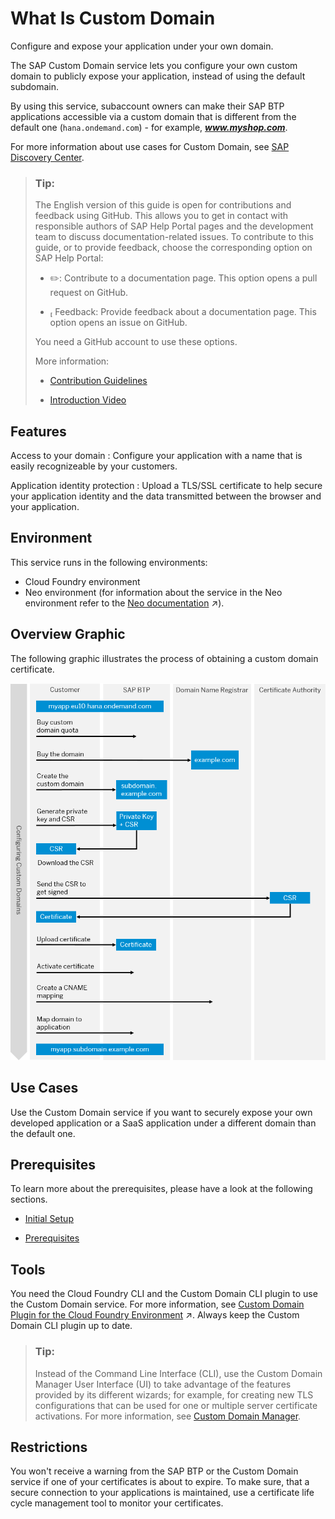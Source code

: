 <!-- loio4414cc43db2d4229b27b232a5590e253 -->

<link rel="stylesheet" type="text/css" href="../css/sap-icons.css"/>

# What Is Custom Domain

Configure and expose your application under your own domain. 

The SAP Custom Domain service lets you configure your own custom domain to publicly expose your application, instead of using the default subdomain.

By using this service, subaccount owners can make their SAP BTP applications accessible via a custom domain that is different from the default one \(`hana.ondemand.com`\) - for example, ***www.myshop.com***.

For more information about use cases for Custom Domain, see [SAP Discovery Center](https://discovery-center.cloud.sap/serviceCatalog/custom-domain?service_plan=custom-domain&region=all).

> ### Tip:  
> The English version of this guide is open for contributions and feedback using GitHub. This allows you to get in contact with responsible authors of SAP Help Portal pages and the development team to discuss documentation-related issues. To contribute to this guide, or to provide feedback, choose the corresponding option on SAP Help Portal:
> 
> -   :pencil2:: Contribute to a documentation page. This option opens a pull request on GitHub.
> 
> -   <span class="SAP-icons"></span> Feedback: Provide feedback about a documentation page. This option opens an issue on GitHub.
> 
> 
> You need a GitHub account to use these options.
> 
> More information:
> 
> -   [Contribution Guidelines](https://help.sap.com/docs/open-documentation-initiative/contribution-guidelines/readme.html)
> 
> -   [Introduction Video](https://www.youtube.com/watch?v=WJ0oarMlVW4)



<a name="loio4414cc43db2d4229b27b232a5590e253__section_fmq_b34_wsb"/>

## Features

  Access to your domain 
 :   Configure your application with a name that is easily recognizeable by your customers.

   Application identity protection 
 :   Upload a TLS/SSL certificate to help secure your application identity and the data transmitted between the browser and your application.

 

## Environment

This service runs in the following environments:

-   Cloud Foundry environment
-   Neo environment \(for information about the service in the Neo environment refer to the [Neo documentation](https://help.sap.com/viewer/ea72206b834e4ace9cd834feed6c0e09/Cloud/en-US/98e655aacd1d4fc6a6ab23475b1afcd9.html "SAP Custom Domain service allows subaccount owners to make their SAP BTP applications accessible via a custom domain that is different from the default one (hana.ondemand.com) - for example www.myshop.com.") :arrow_upper_right:\).



## Overview Graphic

The following graphic illustrates the process of obtaining a custom domain certificate.

![](images/Custom_Domain_Flowchart_CF_4d23513.png)



## Use Cases

Use the Custom Domain service if you want to securely expose your own developed application or a SaaS application under a different domain than the default one.



## Prerequisites

To learn more about the prerequisites, please have a look at the following sections.

-   [Initial Setup](initial-setup-108177a.md)

-   [Prerequisites](prerequisites-48cdbe7.md)




## Tools

You need the Cloud Foundry CLI and the Custom Domain CLI plugin to use the Custom Domain service. For more information, see [Custom Domain Plugin for the Cloud Foundry Environment](https://help.sap.com/viewer/65de2977205c403bbc107264b8eccf4b/Cloud/en-US/1832fcd1eec9415694de50f620e5a522.html "The Custom Domain CLI plugin provides functions for creating private keys and certificate signing requests, as well as additional commands for managing your custom domains.") :arrow_upper_right:. Always keep the Custom Domain CLI plugin up to date.

> ### Tip:  
> Instead of the Command Line Interface \(CLI\), use the Custom Domain Manager User Interface \(UI\) to take advantage of the features provided by its different wizards; for example, for creating new TLS configurations that can be used for one or multiple server certificate activations. For more information, see [Custom Domain Manager](https://help.sap.com/docs/CUSTOM_DOMAINS/6f35a23466ee4df0b19085c9c52f9c29/4f4c3ff62fd2413089dce8a973620167.html?version=Cloud).



## Restrictions

You won't receive a warning from the SAP BTP or the Custom Domain service if one of your certificates is about to expire. To make sure, that a secure connection to your applications is maintained, use a certificate life cycle management tool to monitor your certificates.

